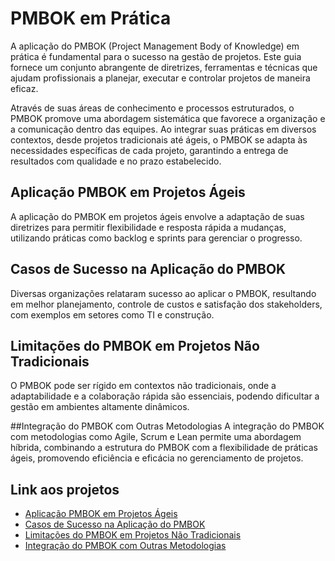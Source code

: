# PMBOK em Prática

A aplicação do PMBOK (Project Management Body of Knowledge) em prática é fundamental para o sucesso na gestão de projetos. Este guia fornece um conjunto abrangente de diretrizes, ferramentas e técnicas que ajudam profissionais a planejar, executar e controlar projetos de maneira eficaz.

 Através de suas áreas de conhecimento e processos estruturados, o PMBOK promove uma abordagem sistemática que favorece a organização e a comunicação dentro das equipes. Ao integrar suas práticas em diversos contextos, desde projetos tradicionais até ágeis, o PMBOK se adapta às necessidades específicas de cada projeto, garantindo a entrega de resultados com qualidade e no prazo estabelecido.

##  Aplicação PMBOK em Projetos Ágeis
A aplicação do PMBOK em projetos ágeis envolve a adaptação de suas diretrizes para permitir flexibilidade e resposta rápida a mudanças, utilizando práticas como backlog e sprints para gerenciar o progresso.

## Casos de Sucesso na Aplicação do PMBOK
Diversas organizações relataram sucesso ao aplicar o PMBOK, resultando em melhor planejamento, controle de custos e satisfação dos stakeholders, com exemplos em setores como TI e construção.

## Limitações do PMBOK em Projetos Não Tradicionais
O PMBOK pode ser rígido em contextos não tradicionais, onde a adaptabilidade e a colaboração rápida são essenciais, podendo dificultar a gestão em ambientes altamente dinâmicos.

##Integração do PMBOK com Outras Metodologias
A integração do PMBOK com metodologias como Agile, Scrum e Lean permite uma abordagem híbrida, combinando a estrutura do PMBOK com a flexibilidade de práticas ágeis, promovendo eficiência e eficácia no gerenciamento de projetos.

## Link aos projetos

 - [Aplicação PMBOK em Projetos Ágeis](https://github.com/Rai-sys/pmbok_em_pratica/blob/main/aplicacao_pmbok_projeto_ageis.md)
 - [Casos de Sucesso na Aplicação do PMBOK](https://github.com/Rai-sys/pmbok_em_pratica/blob/casos_-de_sucesso_-na_-aplica%C3%A7%C3%A3o_-do_pmbok/Casos_de_sucesso_na_aplica%C3%A7%C3%A3o_do_pmbok.md)
 - [Limitações do PMBOK em Projetos Não Tradicionais](https://github.com/Rai-sys/pmbok_em_pratica/blob/Limita%C3%A7%C3%B5es_do_PMBOK/Limita%C3%A7%C3%B5es_do_PMBOK.md)
 - [Integração do PMBOK com Outras Metodologias](https://github.com/Rai-sys/pmbok_em_pratica/blob/main/integracaoPmbok1.md)
 